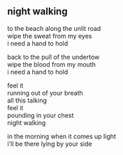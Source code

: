 ## night walking

to the beach along the unlit road  
wipe the sweat from my eyes  
i need a hand to hold

back to the pull of the undertow  
wipe the blood from my mouth  
i need a hand to hold

feel it  
running out of your breath  
all this talking  
feel it  
pounding in your chest  
night walking

in the morning when it comes up light  
i'll be there lying by your side
